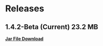 # Releases

## 1.4.2-Beta (Current) 23.2 MB

__[Jar File Download](https://github.com/Steav005/DiscordMusicbotNetwork/blob/master/Jars/MusicBotNetwork_1.4.2-Beta.jar)__
